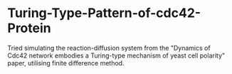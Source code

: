 # Turing-Type-Pattern-of-cdc42-Protein
Tried simulating the reaction-diffusion system from the "Dynamics of Cdc42 network embodies a Turing-type mechanism of yeast cell polarity" paper, utilising finite difference method.
